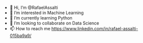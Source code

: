 - 👋 Hi, I’m @RafaelAssalti
- 👀 I’m interested in Machine Learning
- 🌱 I’m currently learning Python
- 💞️ I’m looking to collaborate on Data Science
- 📫 How to reach me https://www.linkedin.com/in/rafael-assalti-015ba9a9/

<!---
RafaelAssalti/RafaelAssalti is a ✨ special ✨ repository because its `README.md` (this file) appears on your GitHub profile.
You can click the Preview link to take a look at your changes.
--->
